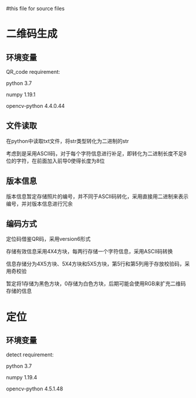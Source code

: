 #this file for source files
# 二维码生成
## 环境变量

QR_code requirement:

python 3.7

numpy 1.19.1

opencv-python 4.4.0.44

## 文件读取

在python中读取txt文件，将str类型转化为二进制的str

考虑到是采用ASCII码，对于每个字符信息进行补足，即转化为二进制长度不足8位的字符，在前面加入前导0使得长度为8位

## 版本信息
版本信息暂定存储照片的编号，并不同于ASCII码转化，采用直接用二进制来表示编号，并对版本信息进行冗余

## 编码方式

定位码借鉴QR码，采用version6形式

存储有效信息采用4X4方块，每两行存储一个字符信息，采用ASCII码转换

信息存储分为4X5方块、5X4方块和5X5方块，第5行和第5列用于存放校验码，采用奇校验

暂定将1存储为黑色方块，0存储为白色方块，后期可能会使用RGB来扩充二维码存储的信息

# 定位
## 环境变量
detect requirement:

python 3.7

numpy 1.19.4

opencv-python 4.5.1.48
